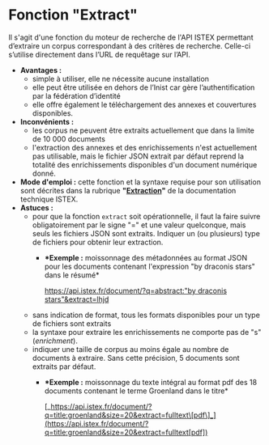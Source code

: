 # Fonction "Extract"

Il s'agit d'une fonction du moteur de recherche de l'API ISTEX permettant d’extraire un corpus correspondant à des critères de recherche. Celle-ci s’utilise directement dans l’URL de requêtage sur l’API.

* **Avantages :**
  * simple à utiliser, elle ne nécessite aucune installation
  * elle peut être utilisée en dehors de l’Inist car gère l’authentification par la fédération d’identité
  * elle offre également le téléchargement des annexes et couvertures disponibles. 
* **Inconvénients :** 
  * les corpus ne peuvent être extraits actuellement que dans la limite de 10 000 documents
  * l'extraction des annexes et des enrichissements n'est actuellement pas utilisable, mais le fichier JSON extrait par défaut reprend la totalité des enrichissements disponibles d'un document numérique donné.
* **Mode d'emploi :** cette fonction et la syntaxe requise pour son utilisation sont décrites dans la rubrique **"**[**Extraction**](../../api/search/extract-feature.md)**"** de la documentation technique ISTEX.
* **Astuces :**
  * pour que la fonction `extract` soit opérationnelle, il faut la faire suivre obligatoirement par le signe "=" et une valeur quelconque, mais seuls les fichiers JSON sont extraits. Indiquer un \(ou plusieurs\) type de fichiers pour obtenir leur extraction.
    * **\*Exemple :** moissonnage des métadonnées au format JSON pour les documents contenant l'expression "by draconis stars" dans le résumé\*

      [https://api.istex.fr/document/?q=abstract:"by draconis stars"&extract=lhjd](https://api.istex.fr/document/?q=abstract:"by%20draconis%20stars"&extract=lhjd)
  * sans indication de format, tous les formats disponibles pour un type de fichiers sont extraits
  * la syntaxe pour extraire les enrichissements ne comporte pas de "s" \(_enrichment_\).
  * indiquer une taille de corpus au moins égale au nombre de documents à extraire. Sans cette précision, 5 documents sont extraits par défaut.
    * **\*Exemple :** moissonnage du texte intégral au format pdf des 18 documents contenant le terme Groenland dans le titre\*

      [_https://api.istex.fr/document/?q=title:groenland&size=20&extract=fulltext\[pdf\]_](https://api.istex.fr/document/?q=title:groenland&size=20&extract=fulltext[pdf])

